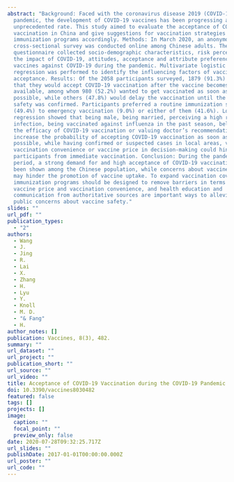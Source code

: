 ```yaml
---
abstract: "Background: Faced with the coronavirus disease 2019 (COVID-19)
  pandemic, the development of COVID-19 vaccines has been progressing at an
  unprecedented rate. This study aimed to evaluate the acceptance of COVID-19
  vaccination in China and give suggestions for vaccination strategies and
  immunization programs accordingly. Methods: In March 2020, an anonymous
  cross-sectional survey was conducted online among Chinese adults. The
  questionnaire collected socio-demographic characteristics, risk perception,
  the impact of COVID-19, attitudes, acceptance and attribute preferences of
  vaccines against COVID-19 during the pandemic. Multivariate logistic
  regression was performed to identify the influencing factors of vaccination
  acceptance. Results: Of the 2058 participants surveyed, 1879 (91.3%) stated
  that they would accept COVID-19 vaccination after the vaccine becomes
  available, among whom 980 (52.2%) wanted to get vaccinated as soon as
  possible, while others (47.8%) would delay the vaccination until the vaccine’s
  safety was confirmed. Participants preferred a routine immunization schedule
  (49.4%) to emergency vaccination (9.0%) or either of them (41.6%). Logistic
  regression showed that being male, being married, perceiving a high risk of
  infection, being vaccinated against influenza in the past season, believing in
  the efficacy of COVID-19 vaccination or valuing doctor’s recommendations could
  increase the probability of accepting COVID-19 vaccination as soon as
  possible, while having confirmed or suspected cases in local areas, valuing
  vaccination convenience or vaccine price in decision-making could hinder
  participants from immediate vaccination. Conclusion: During the pandemic
  period, a strong demand for and high acceptance of COVID-19 vaccination has
  been shown among the Chinese population, while concerns about vaccine safety
  may hinder the promotion of vaccine uptake. To expand vaccination coverage,
  immunization programs should be designed to remove barriers in terms of
  vaccine price and vaccination convenience, and health education and
  communication from authoritative sources are important ways to alleviate
  public concerns about vaccine safety."
slides: ""
url_pdf: ""
publication_types:
  - "2"
authors:
  - Wang
  - J.
  - Jing
  - R.
  - Lai
  - X.
  - Zhang
  - H.
  - Lyu
  - Y.
  - Knoll
  - M. D.
  - "& Fang"
  - H.
author_notes: []
publication: Vaccines, 8(3), 482.
summary: ""
url_dataset: ""
url_project: ""
publication_short: ""
url_source: ""
url_video: ""
title: Acceptance of COVID-19 Vaccination during the COVID-19 Pandemic in China
doi: 10.3390/vaccines8030482
featured: false
tags: []
projects: []
image:
  caption: ""
  focal_point: ""
  preview_only: false
date: 2020-07-28T09:32:25.717Z
url_slides: ""
publishDate: 2017-01-01T00:00:00.000Z
url_poster: ""
url_code: ""
---
```

